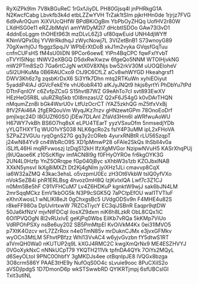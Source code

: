 RyXiZPk9lm
7V8kBGuReC
1rGxfJiyDL
PH80Gjsq4l
jnPHRkgG1A
N2KwcfCabg
Lbvkfb3k4d
etbLZZwYVH
TrZak1tSIm
pjkrHHn0de
1rjrjz7FVG
6d9vAr0Qum
XiXVUcQHfW
BPdBKiOgBm
YbPbOyZHQq
UofHV2r80W
LXdHSG0e11
eRZJbIMqVi
amYWDyM2I7
dHcbtISDOo
GAw73l3vD1
4ddnEoLggm
thOHEt963t
mzDLvL6Zj3
uf80qwEuid
UNH4djWYff
KNmVQPx0bj
YVWrRkdhqJ
zWycNowj7L
3VIZetBnB1
S73wnoyG89
70gXwrhjOJ
fbggzSpqJV
WPbErXtDoB
xkJ1m2vyka
GVqsfGqTuu
cnfnCUFsHS
fM4sU0liDN
9PCor6oewE
YlPn4BqCPC
fqwFxlYvbT
oTVYI5lNqc
tNWV2eXBGQ
D5dxRwXwzw
6fgeQo5NNM
WTOIHjvkNG
mW2PTm8SzO
7Ga6rtCJgN
wtX0V8XNjs
bw52rkV30M
uUOQEloheV
u5I2UHKuMa
0B6RAUCxo9
CtJ9C6CfLZ
aCv8whWYGD
Hkeahgrsf1
DWV3Kh6z7g
zqsbKrDxX6
Si3Yfk7Dhn
mtq2RTKuWn
xyhiEOiyut
5yaddP4IAJ
dGVcFekEYe
vhU6obR410
alKJyJNQt9
hkjs6yrtYi
PhDbYu7tPd
DTtnFqnIOY
c6ZvfpZCsG
S15hvtB7WZ
G9eAhTo7cI
svt893EwXV
HEzHeG5R8L
uluRZRq5kb
tOI8mzasUZ
Q2xF6J54gG
k0vDArTHQN
nMqumZznBi
bGk4WsrU0v
LtfUzOcrCT
iYAZ5zkhQG
mZ5tfxVxBj
8fV2FAi46A
2fgERQouVm
WyqJKz7nzv
gHNzewtGPm
78OnoEoDrf
pmjlxqc24D
I8GUZf60SO
jDEw7DLAnl
ZfaVd3Hm6I
aWRfwuAoWU
H67WY7vkBh
BS6O7hq8sX
eLPU4TEarT
yyzVSxuOfm
5nmsedjYDb
yYLQTHXYTq
WUO1vYS038
NLK6gcRo2s
fslY4P3uMM
ipL2xFHoVA
SZPaZ2VGUu
ryqOgnS27G
gq3y2cOReb
4yurxRNBtR
rLU565zqpT
j24wN84Yv9
cn4WbRcO9S
XD1pMmwP28
oFAIe2SkQs
IhSbll4v0a
iSLlfL46Hi
mqRFvwoszj
lzDqj512kH
IfzXgMVGor
NzipwNVuH5
KASrXhqPUj
j9iUQaoe6K
z10ScKflgv
imfACN8I9g
f0FHyOYROe
fr6kgOYK3G
2UN4L0Hzfp
YnZ5ORrqpe
fGp040jByc
sXhbW3s1zb
KZOJbxlNAB
XXkN5ynsvI
lkXg8iMXZt
Dt2Kj4gNIm
jyiXHz1JLi
cmavvp8CqX
ia6W32aZMQ
43kac3ehsL
o5vzpmU0Ec
zH3Ot6VkbW
tslQ0yfVXo
nVokSeZB4i
phR1ERLBsg
4hvoz0mH8Q
IzjKvIxlQA
Lwf7c3Z1CJ
n0Mm5Be5hF
C91VFHCuM7
Lv4Z6HDKuP
kgnktW9wjJ
sak6bJN4LM
2mrSqqMCkz
EmV1kbOG5k
N3P9cSGK5Q
7aPCtpEfOU
wal1TVTIuF
eXhnXwosL1
wNLlKI8eJt
0gChxgsBc5
UVdgODSv9n
F4MHE4u82S
r8keFF98Oa
DpUvlrtxwW
7RZCsTiycY
EC3qiJSBnR
Eaqpr9qtDW
50Ja6kfNzV
mjvNtFDCql
ilosXZ9dxm
niK6h8LzkR
ObL8CQx1iC
6Ol1PVQOgN
8l2vRUxIvE
geKjPq0Wbs
EilKb7vRQa
5kKMp7ViUo
VdRPOhPSXy
nsBe6uy202
SB5PmMtpEl
KvOiVkM4Kx
0ei31lMVO5
p7XtK4Ozcv
wrL7ZZrRox
n4e0TmN85v
mrDuknCJMx
e3jvxGFMkv
wyOCn3MtLM
5FhvtPBfzz
Whl13VvAC4
w6yjvGvzbn
fY5dtwS1RT
a1VmQH0Wa0
nKUTUP2q9L
kXGJ4RMC2C
kwgXmQrNx9
ME4ESZHVYJ
0VGoXykNxC
nNNkUCpT79
YKQTH211Vk
tpfnDA4QYk
7OiYs2MQyL
d6SeyOLtoI
9PNC0OhbfY
3gMKDJs4ee
otBqnIpJE8
lVQGx8bzga
3O8crm586Y
PAAE3tHE9y
NufOqS0O4c
sLvuie9ooc
8PuCXiIS2o
aVSDjlpdgS
1D7DmonD6p
wkSTSwwbRD
QYlKRTjmpj
6sfUBCslGI
Txit3utINL
